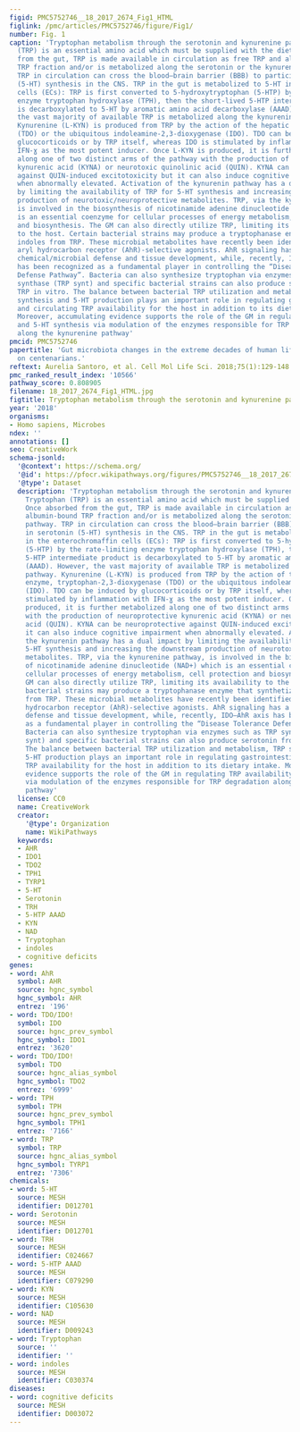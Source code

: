 ```yaml
---
figid: PMC5752746__18_2017_2674_Fig1_HTML
figlink: /pmc/articles/PMC5752746/figure/Fig1/
number: Fig. 1
caption: 'Tryptophan metabolism through the serotonin and kynurenine pathway. Tryptophan
  (TRP) is an essential amino acid which must be supplied with the diet. Once absorbed
  from the gut, TRP is made available in circulation as free TRP and albumin-bound
  TRP fraction and/or is metabolized along the serotonin or the kynurenine pathway.
  TRP in circulation can cross the blood–brain barrier (BBB) to participate in serotonin
  (5-HT) synthesis in the CNS. TRP in the gut is metabolized to 5-HT in the enterochromaffin
  cells (ECs): TRP is first converted to 5-hydroxytryptophan (5-HTP) by the rate-limiting
  enzyme tryptophan hydroxylase (TPH), then the short-lived 5-HTP intermediate product
  is decarboxylated to 5-HT by aromatic amino acid decarboxylase (AAAD). However,
  the vast majority of available TRP is metabolized along the kynurenine pathway.
  Kynurenine (L-KYN) is produced from TRP by the action of the hepatic enzyme, tryptophan-2,3-dioxygenase
  (TDO) or the ubiquitous indoleamine-2,3-dioxygenase (IDO). TDO can be induced by
  glucocorticoids or by TRP itself, whereas IDO is stimulated by inflammation with
  IFN-ɣ as the most potent inducer. Once L-KYN is produced, it is further metabolized
  along one of two distinct arms of the pathway with the production of neuroprotective
  kynurenic acid (KYNA) or neurotoxic quinolinic acid (QUIN). KYNA can be neuroprotective
  against QUIN-induced excitotoxicity but it can also induce cognitive impairment
  when abnormally elevated. Activation of the kynurenin pathway has a dual impact
  by limiting the availability of TRP for 5-HT synthesis and increasing the downstream
  production of neurotoxic/neuroprotective metabolites. TRP, via the kynurenine pathway,
  is involved in the biosynthesis of nicotinamide adenine dinucleotide (NAD+) which
  is an essential coenzyme for cellular processes of energy metabolism, cell protection
  and biosynthesis. The GM can also directly utilize TRP, limiting its availability
  to the host. Certain bacterial strains may produce a tryptophanase enzyme that synthetizes
  indoles from TRP. These microbial metabolites have recently been identified as human
  aryl hydrocarbon receptor (AhR)-selective agonists. AhR signaling has a role in
  chemical/microbial defense and tissue development, while, recently, IDO–AhR axis
  has been recognized as a fundamental player in controlling the “Disease Tolerance
  Defense Pathway”. Bacteria can also synthesize tryptophan via enzymes such as TRP
  synthase (TRP synt) and specific bacterial strains can also produce serotonin from
  TRP in vitro. The balance between bacterial TRP utilization and metabolism, TRP
  synthesis and 5-HT production plays an important role in regulating gastrointestinal
  and circulating TRP availability for the host in addition to its dietary intake.
  Moreover, accumulating evidence supports the role of the GM in regulating TRP availability
  and 5-HT synthesis via modulation of the enzymes responsible for TRP degradation
  along the kynurenine pathway'
pmcid: PMC5752746
papertitle: 'Gut microbiota changes in the extreme decades of human life: a focus
  on centenarians.'
reftext: Aurelia Santoro, et al. Cell Mol Life Sci. 2018;75(1):129-148.
pmc_ranked_result_index: '10566'
pathway_score: 0.808905
filename: 18_2017_2674_Fig1_HTML.jpg
figtitle: Tryptophan metabolism through the serotonin and kynurenine pathway
year: '2018'
organisms:
- Homo sapiens, Microbes
ndex: ''
annotations: []
seo: CreativeWork
schema-jsonld:
  '@context': https://schema.org/
  '@id': https://pfocr.wikipathways.org/figures/PMC5752746__18_2017_2674_Fig1_HTML.html
  '@type': Dataset
  description: 'Tryptophan metabolism through the serotonin and kynurenine pathway.
    Tryptophan (TRP) is an essential amino acid which must be supplied with the diet.
    Once absorbed from the gut, TRP is made available in circulation as free TRP and
    albumin-bound TRP fraction and/or is metabolized along the serotonin or the kynurenine
    pathway. TRP in circulation can cross the blood–brain barrier (BBB) to participate
    in serotonin (5-HT) synthesis in the CNS. TRP in the gut is metabolized to 5-HT
    in the enterochromaffin cells (ECs): TRP is first converted to 5-hydroxytryptophan
    (5-HTP) by the rate-limiting enzyme tryptophan hydroxylase (TPH), then the short-lived
    5-HTP intermediate product is decarboxylated to 5-HT by aromatic amino acid decarboxylase
    (AAAD). However, the vast majority of available TRP is metabolized along the kynurenine
    pathway. Kynurenine (L-KYN) is produced from TRP by the action of the hepatic
    enzyme, tryptophan-2,3-dioxygenase (TDO) or the ubiquitous indoleamine-2,3-dioxygenase
    (IDO). TDO can be induced by glucocorticoids or by TRP itself, whereas IDO is
    stimulated by inflammation with IFN-ɣ as the most potent inducer. Once L-KYN is
    produced, it is further metabolized along one of two distinct arms of the pathway
    with the production of neuroprotective kynurenic acid (KYNA) or neurotoxic quinolinic
    acid (QUIN). KYNA can be neuroprotective against QUIN-induced excitotoxicity but
    it can also induce cognitive impairment when abnormally elevated. Activation of
    the kynurenin pathway has a dual impact by limiting the availability of TRP for
    5-HT synthesis and increasing the downstream production of neurotoxic/neuroprotective
    metabolites. TRP, via the kynurenine pathway, is involved in the biosynthesis
    of nicotinamide adenine dinucleotide (NAD+) which is an essential coenzyme for
    cellular processes of energy metabolism, cell protection and biosynthesis. The
    GM can also directly utilize TRP, limiting its availability to the host. Certain
    bacterial strains may produce a tryptophanase enzyme that synthetizes indoles
    from TRP. These microbial metabolites have recently been identified as human aryl
    hydrocarbon receptor (AhR)-selective agonists. AhR signaling has a role in chemical/microbial
    defense and tissue development, while, recently, IDO–AhR axis has been recognized
    as a fundamental player in controlling the “Disease Tolerance Defense Pathway”.
    Bacteria can also synthesize tryptophan via enzymes such as TRP synthase (TRP
    synt) and specific bacterial strains can also produce serotonin from TRP in vitro.
    The balance between bacterial TRP utilization and metabolism, TRP synthesis and
    5-HT production plays an important role in regulating gastrointestinal and circulating
    TRP availability for the host in addition to its dietary intake. Moreover, accumulating
    evidence supports the role of the GM in regulating TRP availability and 5-HT synthesis
    via modulation of the enzymes responsible for TRP degradation along the kynurenine
    pathway'
  license: CC0
  name: CreativeWork
  creator:
    '@type': Organization
    name: WikiPathways
  keywords:
  - AHR
  - IDO1
  - TDO2
  - TPH1
  - TYRP1
  - 5-HT
  - Serotonin
  - TRH
  - 5-HTP AAAD
  - KYN
  - NAD
  - Tryptophan
  - indoles
  - cognitive deficits
genes:
- word: AhR
  symbol: AHR
  source: hgnc_symbol
  hgnc_symbol: AHR
  entrez: '196'
- word: TDO/IDO!
  symbol: IDO
  source: hgnc_prev_symbol
  hgnc_symbol: IDO1
  entrez: '3620'
- word: TDO/IDO!
  symbol: TDO
  source: hgnc_alias_symbol
  hgnc_symbol: TDO2
  entrez: '6999'
- word: TPH
  symbol: TPH
  source: hgnc_prev_symbol
  hgnc_symbol: TPH1
  entrez: '7166'
- word: TRP
  symbol: TRP
  source: hgnc_alias_symbol
  hgnc_symbol: TYRP1
  entrez: '7306'
chemicals:
- word: 5-HT
  source: MESH
  identifier: D012701
- word: Serotonin
  source: MESH
  identifier: D012701
- word: TRH
  source: MESH
  identifier: C024667
- word: 5-HTP AAAD
  source: MESH
  identifier: C079290
- word: KYN
  source: MESH
  identifier: C105630
- word: NAD
  source: MESH
  identifier: D009243
- word: Tryptophan
  source: ''
  identifier: ''
- word: indoles
  source: MESH
  identifier: C030374
diseases:
- word: cognitive deficits
  source: MESH
  identifier: D003072
---
```

